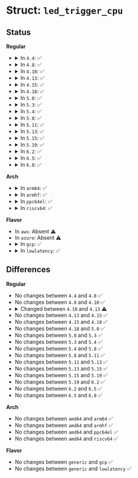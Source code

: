 # Struct: <code>led_trigger_cpu</code>

## Status
<b>Regular</b>
<ul>
<li>
<details>
<summary>In <code>4.4</code>: ✅</summary>

```c
struct led_trigger_cpu {
    char name[8];
    struct led_trigger *_trig;
};
```
</details>
</li>
<li>
<details>
<summary>In <code>4.8</code>: ✅</summary>

```c
struct led_trigger_cpu {
    char name[8];
    struct led_trigger *_trig;
};
```
</details>
</li>
<li>
<details>
<summary>In <code>4.10</code>: ✅</summary>

```c
struct led_trigger_cpu {
    char name[8];
    struct led_trigger *_trig;
};
```
</details>
</li>
<li>
<details>
<summary>In <code>4.13</code>: ✅</summary>

```c
struct led_trigger_cpu {
    bool is_active;
    char name[8];
    struct led_trigger *_trig;
};
```
</details>
</li>
<li>
<details>
<summary>In <code>4.15</code>: ✅</summary>

```c
struct led_trigger_cpu {
    bool is_active;
    char name[8];
    struct led_trigger *_trig;
};
```
</details>
</li>
<li>
<details>
<summary>In <code>4.18</code>: ✅</summary>

```c
struct led_trigger_cpu {
    bool is_active;
    char name[8];
    struct led_trigger *_trig;
};
```
</details>
</li>
<li>
<details>
<summary>In <code>5.0</code>: ✅</summary>

```c
struct led_trigger_cpu {
    bool is_active;
    char name[8];
    struct led_trigger *_trig;
};
```
</details>
</li>
<li>
<details>
<summary>In <code>5.3</code>: ✅</summary>

```c
struct led_trigger_cpu {
    bool is_active;
    char name[8];
    struct led_trigger *_trig;
};
```
</details>
</li>
<li>
<details>
<summary>In <code>5.4</code>: ✅</summary>

```c
struct led_trigger_cpu {
    bool is_active;
    char name[8];
    struct led_trigger *_trig;
};
```
</details>
</li>
<li>
<details>
<summary>In <code>5.8</code>: ✅</summary>

```c
struct led_trigger_cpu {
    bool is_active;
    char name[8];
    struct led_trigger *_trig;
};
```
</details>
</li>
<li>
<details>
<summary>In <code>5.11</code>: ✅</summary>

```c
struct led_trigger_cpu {
    bool is_active;
    char name[8];
    struct led_trigger *_trig;
};
```
</details>
</li>
<li>
<details>
<summary>In <code>5.13</code>: ✅</summary>

```c
struct led_trigger_cpu {
    bool is_active;
    char name[8];
    struct led_trigger *_trig;
};
```
</details>
</li>
<li>
<details>
<summary>In <code>5.15</code>: ✅</summary>

```c
struct led_trigger_cpu {
    bool is_active;
    char name[8];
    struct led_trigger *_trig;
};
```
</details>
</li>
<li>
<details>
<summary>In <code>5.19</code>: ✅</summary>

```c
struct led_trigger_cpu {
    bool is_active;
    char name[8];
    struct led_trigger *_trig;
};
```
</details>
</li>
<li>
<details>
<summary>In <code>6.2</code>: ✅</summary>

```c
struct led_trigger_cpu {
    bool is_active;
    char name[8];
    struct led_trigger *_trig;
};
```
</details>
</li>
<li>
<details>
<summary>In <code>6.5</code>: ✅</summary>

```c
struct led_trigger_cpu {
    bool is_active;
    char name[8];
    struct led_trigger *_trig;
};
```
</details>
</li>
<li>
<details>
<summary>In <code>6.8</code>: ✅</summary>

```c
struct led_trigger_cpu {
    bool is_active;
    char name[8];
    struct led_trigger *_trig;
};
```
</details>
</li>
</ul>
<b>Arch</b>
<ul>
<li>
<details>
<summary>In <code>arm64</code>: ✅</summary>

```c
struct led_trigger_cpu {
    bool is_active;
    char name[8];
    struct led_trigger *_trig;
};
```
</details>
</li>
<li>
<details>
<summary>In <code>armhf</code>: ✅</summary>

```c
struct led_trigger_cpu {
    bool is_active;
    char name[8];
    struct led_trigger *_trig;
};
```
</details>
</li>
<li>
<details>
<summary>In <code>ppc64el</code>: ✅</summary>

```c
struct led_trigger_cpu {
    bool is_active;
    char name[8];
    struct led_trigger *_trig;
};
```
</details>
</li>
<li>
<details>
<summary>In <code>riscv64</code>: ✅</summary>

```c
struct led_trigger_cpu {
    bool is_active;
    char name[8];
    struct led_trigger *_trig;
};
```
</details>
</li>
</ul>
<b>Flavor</b>
<ul>
<li>
In <code>aws</code>: Absent ⚠️
</li>
<li>
In <code>azure</code>: Absent ⚠️
</li>
<li>
<details>
<summary>In <code>gcp</code>: ✅</summary>

```c
struct led_trigger_cpu {
    bool is_active;
    char name[8];
    struct led_trigger *_trig;
};
```
</details>
</li>
<li>
<details>
<summary>In <code>lowlatency</code>: ✅</summary>

```c
struct led_trigger_cpu {
    bool is_active;
    char name[8];
    struct led_trigger *_trig;
};
```
</details>
</li>
</ul>

## Differences
<b>Regular</b>
<ul>
<li>
No changes between <code>4.4</code> and <code>4.8</code> ✅
</li>
<li>
No changes between <code>4.8</code> and <code>4.10</code> ✅
</li>
<li>
<details>
<summary>Changed between <code>4.10</code> and <code>4.13</code> ⚠️</summary>
<ul>
<li>
<b>Field added. </b>
<code>bool is_active</code>
</li>
</ul>
</details>
</li>
<li>
No changes between <code>4.13</code> and <code>4.15</code> ✅
</li>
<li>
No changes between <code>4.15</code> and <code>4.18</code> ✅
</li>
<li>
No changes between <code>4.18</code> and <code>5.0</code> ✅
</li>
<li>
No changes between <code>5.0</code> and <code>5.3</code> ✅
</li>
<li>
No changes between <code>5.3</code> and <code>5.4</code> ✅
</li>
<li>
No changes between <code>5.4</code> and <code>5.8</code> ✅
</li>
<li>
No changes between <code>5.8</code> and <code>5.11</code> ✅
</li>
<li>
No changes between <code>5.11</code> and <code>5.13</code> ✅
</li>
<li>
No changes between <code>5.13</code> and <code>5.15</code> ✅
</li>
<li>
No changes between <code>5.15</code> and <code>5.19</code> ✅
</li>
<li>
No changes between <code>5.19</code> and <code>6.2</code> ✅
</li>
<li>
No changes between <code>6.2</code> and <code>6.5</code> ✅
</li>
<li>
No changes between <code>6.5</code> and <code>6.8</code> ✅
</li>
</ul>
<b>Arch</b>
<ul>
<li>
No changes between <code>amd64</code> and <code>arm64</code> ✅
</li>
<li>
No changes between <code>amd64</code> and <code>armhf</code> ✅
</li>
<li>
No changes between <code>amd64</code> and <code>ppc64el</code> ✅
</li>
<li>
No changes between <code>amd64</code> and <code>riscv64</code> ✅
</li>
</ul>
<b>Flavor</b>
<ul>
<li>
No changes between <code>generic</code> and <code>gcp</code> ✅
</li>
<li>
No changes between <code>generic</code> and <code>lowlatency</code> ✅
</li>
</ul>
